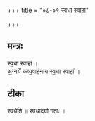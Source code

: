 +++
title = "०८-०९ स्वधा स्वाहा"

+++
## मन्त्रः

स्व॒धा स्वाहा॑ ।  
अ॒ग्नये॑ कव्य॒वाह॑नाय स्व॒धा स्वाहा॑ ।  

## टीका
स्वधेति ॥ स्वधादयो गताः ॥

